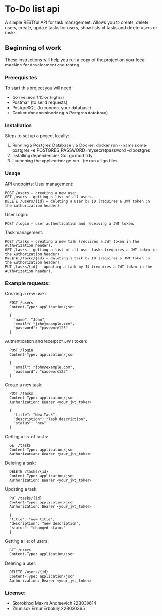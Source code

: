 # To-Do list api

A simple RESTful API for task management. Allows you to create, delete users, create, update tasks for users, show lists of tasks and delete users or tasks.

## Beginning of work

These instructions will help you run a copy of the project on your local machine for development and testing.

### Prerequisites

To start this project you will need:

- Go (version 1.15 or higher)
- Postman (to send requests)
- PostgreSQL (to connect your database)
- Docker (for containerizing a Postgres database)

### Installation

Steps to set up a project locally:

1. Running a Postgres Database via Docker:
   docker run --name some-postgres -e POSTGRES_PASSWORD=mysecretpassword -d postgres
2. Installing dependencies Go:
   go mod tidy
3. Launching the application:
   go run . (to run all go files)

### Usage

API endpoints:
  User management:

    POST /users — creating a new user.
    GET /users — getting a list of all users.
    DELETE /users/{id} — deleting a user by ID (requires a JWT token in the Authorization header). 

  User Login:

    POST /login — user authentication and receiving a JWT token.

  Task management:

    POST /tasks — creating a new task (requires a JWT token in the Authorization header).
    GET /tasks — getting a list of all user tasks (requires a JWT token in the Authorization header).
    DELETE /tasks/{id} — deleting a task by ID (requires a JWT token in the Authorization header).
	PUT /tasks/{id} — updating a task by ID (requires a JWT token in the Authorization header). 

### Example requests:
  Creating a new user:
  ```
    POST /users
    Content-Type: application/json

    {
      "name": "John",
      "email": "john@example.com",
      "password": "password123"
    }
  ```

  Authentication and receipt of JWT token:
  ```
    POST /login
    Content-Type: application/json

    {
      "email": "john@example.com",
      "password": "password123"
    }
  ```
  Create a new task:
  ```
    POST /tasks
    Content-Type: application/json
    Authorization: Bearer <your_jwt_token>

    {
      "title": "New Task",
      "description": "Task description",
      "status": "new"
    }
  ```

  Getting a list of tasks:
  ```
    GET /tasks
    Content-Type: application/json
    Authorization: Bearer <your_jwt_token>
  ```

  Deleting a task:
  ```
    DELETE /tasks/{id}
    Content-Type: application/json
    Authorization: Bearer <your_jwt_token>
  ```
  
  Updating a task:
  ```
    PUT /tasks/{id}
    Content-Type: application/json
    Authorization: Bearer <your_jwt_token>
	
	{
    "title": "new title",
    "description": "new description",
    "status": "changed status"
    }
  ```

  Getting a list of users:
  ```
    GET /users
    Content-Type: application/json
  ```

  Deleting a user:
  ```
    DELETE /users/{id}
    Content-Type: application/json
    Authorization: Bearer <your_jwt_token>
  ```
    
### License:
- Skorokhod Maxim Andreevich 22B030614
- Zhunisov Ernur Erboluly 22B030365


